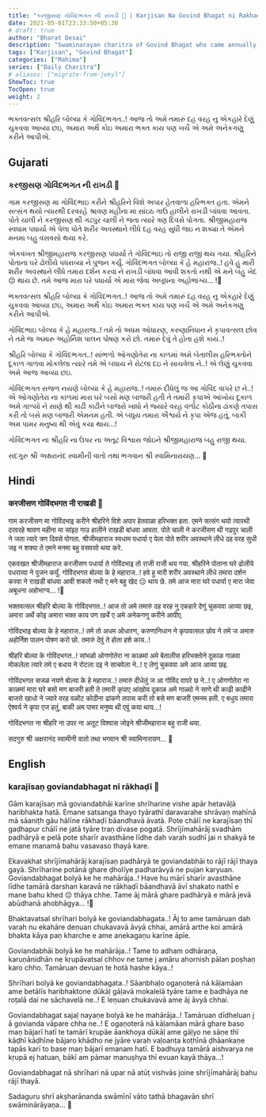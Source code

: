 ```yaml
---
title: "કરજીસણ ગોવિંદભગત ની રાખડી 📿 | Karjisan Na Govind Bhagat ni Rakhadi"
date: 2021-05-01T23:33:50+05:30
# draft: true
author: "Bharat Desai"
description: "Swaminarayan charitra of Govind Bhagat who came annually for the shravan month in Gadhda, About lord Swaminarayan"
tags: ["Karjisan", "Govind Bhagat"]
categories: ["Mahima"]
series: ["Daily Charitra"]
# aliases: ["migrate-from-jekyl"]
ShowToc: true
TocOpen: true
weight: 2
---
```


<!-- this Content Here will shown id listing page till "more" tag -->
ભક્તવત્સલ શ્રીહરિ બોલ્યા કે ગોવિંદભગત..! આજ તો અમે તમારું દહ વરહ નુ એકહારે દેણું ચુકવવા આવ્યા છઇ, અમારા અર્થે કોઇ અમારા ભક્ત કાય પણ ખર્ચે એ અમે અનેકગણુ કરીને આપીએ.

<!--more-->


<!-- Remove this and start Content Here -->
## Gujarati
### કરજીસણ ગોવિંદભગત ની રાખડી :prayer_beads:	

ગામ કરજીસણ મા ગોવિંદભાઇ કરીને શ્રીહરિને વિશે અપાર હેતવાળા હરિભક્ત હતા. એમને સત્સંગ થયો ત્યારથી દરવરહે શ્રાવણ મહીના મા સાંઇઠ ગાઉ હાલીને રાખડી બાંધવા આવતા. પોતે ચાલી ને કરજીસણ થી ગઢપુર ચાલી ને જતા ત્યારે ત્રણ દિવસે પોગતા. શ્રીજીમહારાજ સ્વધામ પધાર્યા એ પેલા પોતે શરીર અવસ્થાને લીધે દહ વરહ સુધી જઇ ન શક્યા તે એમને મનમા બહુ વસવસો થયા કરે.

એકવખત શ્રીજીમહારાજ કરજીસણ પધાર્યા તે ગોવિંદભાઇ તો રાજી રાજી થય ગયા. શ્રીહરિને પોતાના ઘરે ઢોલીયે પધરાવ્યા ને પુજન કર્યું. ગોવિંદભગત બોલ્યા કે હે મહારાજ..! હવે હુ મારી શરીર અવસ્થાને લીધે તમારા દર્શન કરવા ને રાખડી બાંધવા આવી શકતો નથી એ મને બહુ ખેદ :pensive: થાય છે. તમે આજ મારા ઘરે પધાર્યા એ મારા જેવા અબૂધના અહોભાગ્ય... !:hugs:

ભક્તવત્સલ શ્રીહરિ બોલ્યા કે ગોવિંદભગત..! આજ તો અમે તમારું દહ વરહ નુ એકહારે દેણું ચુકવવા આવ્યા છઇ, અમારા અર્થે કોઇ અમારા ભક્ત કાય પણ ખર્ચે એ અમે અનેકગણુ કરીને આપીએ.

ગોવિંદભાઇ બોલ્યા કે હે મહારાજ..! તમે તો અધમ ઓધારણ, કરુણાનિધાન ને કૃપાવત્સલ છોવ ને તમે જ અમારુ અહોર્નિશ પાલન પોષણ કરો છો. તમારું દેવું તે હોતા હશે કાય..!

શ્રીહરિ બોલ્યા કે ગોવિંદભગત..! સાંભળો ઓગણોતેરા ના કાળમાં અમે બેતાલીસ હરિભક્તોને દૂકાળ ગાળવા મોકલેલા ત્યારે તમે એ બધાય ને રોટલા દઇ ને સાચવેલા ને..! એ લેણું ચુકવવા અમે આજ આવ્યા છઇ.

ગોવિંદભગત સજળ નયણે બોલ્યા કે હે મહારાજ..! તમારું દીધેલું જ આ ગોવિંદ વાપરે છ ને..! એ ઓગણોતેરા ના કાળમાં મારા ઘરે બસો મણ બાજરી હતી તે તમારી કૃપાએ આંખોય દૂકાળ અમે ગાળ્યો ને સાણે થી કાઢી કાઢીને બાજરો ખાધો ને જ્યારે વરહ વળોંટ કોઠીના ઢાંકણે તપાસ કરી તો બસે મણ બાજરી એમનમ હતી. એ બધુય તમારા ઐશ્વર્ય ને કૃપા એજ હતું, બાકી અમ પામર મનુષ્ય થી એવું કયા થાય...!

ગોવિંદભગત ના શ્રીહરિ ના ઉપર ના અતૂટ વિશ્વાસ જોઇને શ્રીજીમહારાજ બહુ રાજી થયા.

સદગુરુ શ્રી અક્ષરાનંદ સ્વામીની વાતો તથા ભગવાન શ્રી સ્વામિનારાયણ...
:pray:

## Hindi
### करजीसण गोविंदभगत नी राखडी :prayer_beads:	

गाम करजीसण मा गोविंदभाइ करीने श्रीहरिने विशे अपार हेतवाळा हरिभक्त हता. एमने सत्संग थयो त्यारथी दरवरहे श्रावण महीना मा सांइठ गाउ हालीने राखडी बांधवा आवता. पोते चाली ने करजीसण थी गढपुर चाली ने जता त्यारे त्रण दिवसे पोगता. श्रीजीमहाराज स्वधाम पधार्या ए पेला पोते शरीर अवस्थाने लीधे दह वरह सुधी जइ न शक्या ते एमने मनमा बहु वसवसो थया करे.

एकवखत श्रीजीमहाराज करजीसण पधार्या ते गोविंदभाइ तो राजी राजी थय गया. श्रीहरिने पोताना घरे ढोलीये पधराव्या ने पुजन कर्युं. गोविंदभगत बोल्या के हे महाराज..! हवे हु मारी शरीर अवस्थाने लीधे तमारा दर्शन करवा ने राखडी बांधवा आवी शकतो नथी ए मने बहु खेद :pensive: थाय छे. तमे आज मारा घरे पधार्या ए मारा जेवा अबूधना अहोभाग्य... !:hugs:

भक्तवत्सल श्रीहरि बोल्या के गोविंदभगत..! आज तो अमे तमारुं दह वरह नु एकहारे देणुं चुकववा आव्या छइ, अमारा अर्थे कोइ अमारा भक्त काय पण खर्चे ए अमे अनेकगणु करीने आपीए.

गोविंदभाइ बोल्या के हे महाराज..! तमे तो अधम ओधारण, करुणानिधान ने कृपावत्सल छोव ने तमे ज अमारु अहोर्निश पालन पोषण करो छो. तमारुं देवुं ते होता हशे काय..!

श्रीहरि बोल्या के गोविंदभगत..! सांभळो ओगणोतेरा ना काळमां अमे बेतालीस हरिभक्तोने दूकाळ गाळवा मोकलेला त्यारे तमे ए बधाय ने रोटला दइ ने साचवेला ने..! ए लेणुं चुकववा अमे आज आव्या छइ.

गोविंदभगत सजळ नयणे बोल्या के हे महाराज..! तमारुं दीधेलुं ज आ गोविंद वापरे छ ने..! ए ओगणोतेरा ना काळमां मारा घरे बसो मण बाजरी हती ते तमारी कृपाए आंखोय दूकाळ अमे गाळ्यो ने साणे थी काढी काढीने बाजरो खाधो ने ज्यारे वरह वळोंट कोठीना ढांकणे तपास करी तो बसे मण बाजरी एमनम हती. ए बधुय तमारा ऐश्वर्य ने कृपा एज हतुं, बाकी अम पामर मनुष्य थी एवुं कया थाय...!

गोविंदभगत ना श्रीहरि ना उपर ना अतूट विश्वास जोइने श्रीजीमहाराज बहु राजी थया.

सदगुरु श्री अक्षरानंद स्वामीनी वातो तथा भगवान श्री स्वामिनारायण...
:pray:


## English
### karajīsaṇ goviandabhagat nī rākhaḍī :prayer_beads:	

Gām karajīsaṇ mā goviandabhāi karīne shrīharine vishe apār hetavāḷā haribhakta hatā. Emane satsanga thayo tyārathī daravarahe shrāvaṇ mahīnā mā sāaniṭh gāu hālīne rākhaḍī bāandhavā āvatā. Pote chālī ne karajīsaṇ thī gaḍhapur chālī ne jatā tyāre traṇ divase pogatā. Shrījīmahārāj svadhām padhāryā e pelā pote sharīr avasthāne līdhe dah varah sudhī jai n shakyā te emane manamā bahu vasavaso thayā kare.

Ekavakhat shrījīmahārāj karajīsaṇ padhāryā te goviandabhāi to rājī rājī thaya gayā. Shrīharine potānā ghare ḍholīye padharāvyā ne pujan karyuan. Goviandabhagat bolyā ke he mahārāja..! Have hu mārī sharīr avasthāne līdhe tamārā darshan karavā ne rākhaḍī bāandhavā āvī shakato nathī e mane bahu khed :pensive: thāya chhe. Tame āj mārā ghare padhāryā e mārā jevā abūdhanā ahobhāgya... !:hugs:

Bhaktavatsal shrīhari bolyā ke goviandabhagata..! Āj to ame tamāruan dah varah nu ekahāre deṇuan chukavavā āvyā chhai, amārā arthe koi amārā bhakta kāya paṇ kharche e ame anekagaṇu karīne āpīe.

Goviandabhāi bolyā ke he mahārāja..! Tame to adham odhāraṇa, karuṇānidhān ne kṛupāvatsal chhov ne tame j amāru ahornish pālan poṣhaṇ karo chho. Tamāruan devuan te hotā hashe kāya..!

Shrīhari bolyā ke goviandabhagata..! Sāanbhaḷo ogaṇoterā nā kāḷamāan ame betālīs haribhaktone dūkāḷ gāḷavā mokalelā tyāre tame e badhāya ne roṭalā dai ne sāchavelā ne..! E leṇuan chukavavā ame āj āvyā chhai.

Goviandabhagat sajaḷ nayaṇe bolyā ke he mahārāja..! Tamāruan dīdheluan j ā govianda vāpare chha ne..! E ogaṇoterā nā kāḷamāan mārā ghare baso maṇ bājarī hatī te tamārī kṛupāe āankhoya dūkāḷ ame gāḷyo ne sāṇe thī kāḍhī kāḍhīne bājaro khādho ne jyāre varah vaḷoanṭa koṭhīnā ḍhāankaṇe tapās karī to base maṇ bājarī emanam hatī. E badhuya tamārā aishvarya ne kṛupā ej hatuan, bākī am pāmar manuṣhya thī evuan kayā thāya...!

Goviandabhagat nā shrīhari nā upar nā atūṭ vishvās joine shrījīmahārāj bahu rājī thayā.

Sadaguru shrī akṣharānanda swāmīnī vāto tathā bhagavān shrī swāminārāyaṇa...
:pray:
